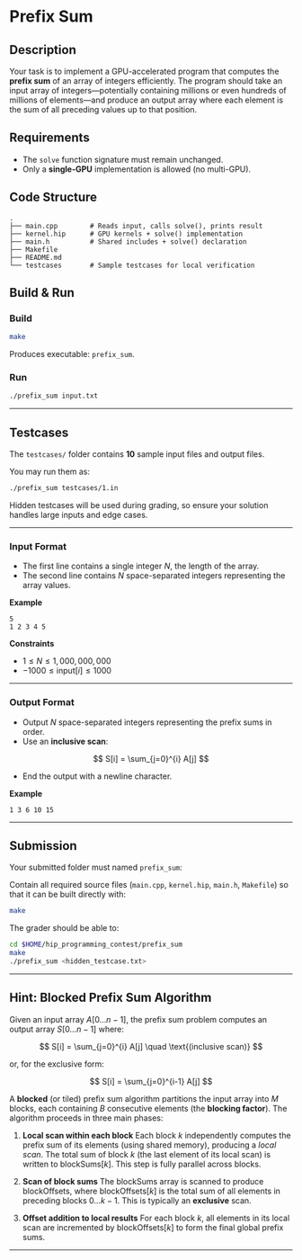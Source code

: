 # Prefix Sum

## Description

Your task is to implement a GPU-accelerated program that computes the **prefix sum** of an array of integers efficiently.
The program should take an input array of integers—potentially containing millions or even hundreds of millions of elements—and produce an output array where each element is the sum of all preceding values up to that position.

## Requirements

* The `solve` function signature must remain unchanged.
* Only a **single-GPU** implementation is allowed (no multi-GPU).

## Code Structure

```
.
├── main.cpp        # Reads input, calls solve(), prints result
├── kernel.hip      # GPU kernels + solve() implementation
├── main.h          # Shared includes + solve() declaration
├── Makefile   
├── README.md
└── testcases       # Sample testcases for local verification
```

## Build & Run

### Build

```bash
make
```

Produces executable: `prefix_sum`.

### Run

```bash
./prefix_sum input.txt
```

---

## Testcases

The `testcases/` folder contains **10** sample input files and output files.

You may run them as:

```bash
./prefix_sum testcases/1.in
```

Hidden testcases will be used during grading, so ensure your solution handles large inputs and edge cases.

---

### Input Format

* The first line contains a single integer $N$, the length of the array.
* The second line contains $N$ space-separated integers representing the array values.

**Example**

```
5
1 2 3 4 5
```

**Constraints**

* $1 \le N \le 1{,}000{,}000{,}000$
* $-1000 \le \text{input}[i] \le 1000$

---

### Output Format

* Output $N$ space-separated integers representing the prefix sums in order.
* Use an **inclusive scan**:

$$
S[i] = \sum_{j=0}^{i} A[j]
$$

* End the output with a newline character.

**Example**

```
1 3 6 10 15
```

---

## Submission

Your submitted folder must named `prefix_sum`:

Contain all required source files (`main.cpp`, `kernel.hip`, `main.h`, `Makefile`) so that it can be built directly with:

```bash
make
```

The grader should be able to:

```bash
cd $HOME/hip_programming_contest/prefix_sum
make
./prefix_sum <hidden_testcase.txt>
```

---

## Hint: Blocked Prefix Sum Algorithm

Given an input array $A[0 \dots n-1]$, the prefix sum problem computes an output array $S[0 \dots n-1]$ where:

$$
S[i] = \sum_{j=0}^{i} A[j] \quad \text{(inclusive scan)}
$$

or, for the exclusive form:

$$
S[i] = \sum_{j=0}^{i-1} A[j]
$$

A **blocked** (or tiled) prefix sum algorithm partitions the input array into $M$ blocks, each containing $B$ consecutive elements (the **blocking factor**). The algorithm proceeds in three main phases:

1. **Local scan within each block**
   Each block $k$ independently computes the prefix sum of its elements (using shared memory), producing a *local scan*.
   The total sum of block $k$ (the last element of its local scan) is written to $\text{blockSums}[k]$.
   This step is fully parallel across blocks.

2. **Scan of block sums**
   The $\text{blockSums}$ array is scanned to produce $\text{blockOffsets}$, where $\text{blockOffsets}[k]$ is the total sum of all elements in preceding blocks $0 \dots k-1$.
   This is typically an **exclusive** scan.

3. **Offset addition to local results**
   For each block $k$, all elements in its local scan are incremented by $\text{blockOffsets}[k]$ to form the final global prefix sums.

---
